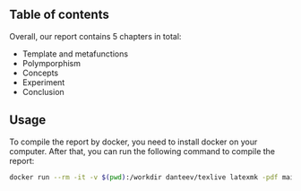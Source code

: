 
## Table of contents
Overall, our report contains 5 chapters in total:

- Template and metafunctions
- Polymporphism
- Concepts
- Experiment
- Conclusion

## Usage
To compile the report by docker, you need to install docker on your computer. After that, you can run the following command to compile the report:

```bash
docker run --rm -it -v $(pwd):/workdir danteev/texlive latexmk -pdf main.tex
```